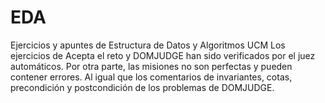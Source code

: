 # EDA
Ejercicios y apuntes de Estructura de Datos y Algoritmos UCM
Los ejercicios de Acepta el reto y DOMJUDGE han sido verificados por el juez automáticos.
Por otra parte, las misiones no son perfectas y pueden contener errores.
Al igual que los comentarios de invariantes, cotas, precondición y postcondición de los problemas de DOMJUDGE.
